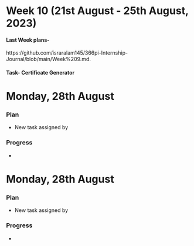 # Week 10 (21st August - 25th August, 2023)

<h4>Last Week plans- </h4>https://github.com/israralam145/366pi-Internship-Journal/blob/main/Week%209.md.

<h4>Task- Certificate Generator </h4>

# Monday, 28th August
<h3>Plan</h3>

* New task assigned by
<h3>Progress</h3>

* 

# Monday, 28th August
<h3>Plan</h3>

* New task assigned by
<h3>Progress</h3>

* 
